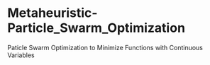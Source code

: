 # Metaheuristic-Particle_Swarm_Optimization
Paticle Swarm Optimization to Minimize Functions with Continuous Variables
